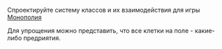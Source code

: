 Спроектируйте систему классов и их взаимодействия для игры [Монополия](https://ru.wikipedia.org/wiki/%D0%9C%D0%BE%D0%BD%D0%BE%D0%BF%D0%BE%D0%BB%D0%B8%D1%8F_(%D0%B8%D0%B3%D1%80%D0%B0))

Для упрощения можно представить, что все клетки на поле - какие-либо предриятия.